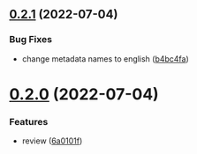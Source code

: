 ## [0.2.1](https://github.com/ICPS-MicroCity/case-study-analysis/compare/v0.2.0...v0.2.1) (2022-07-04)


### Bug Fixes

* change metadata names to english ([b4bc4fa](https://github.com/ICPS-MicroCity/case-study-analysis/commit/b4bc4fad507f28dd0a846e4224bb8017d6aa67ac))

# [0.2.0](https://github.com/ICPS-MicroCity/case-study-analysis/compare/v0.1.0...v0.2.0) (2022-07-04)


### Features

* review ([6a0101f](https://github.com/ICPS-MicroCity/case-study-analysis/commit/6a0101ff63c17bb5a26bdf0a74c4d7c2becc6697))
